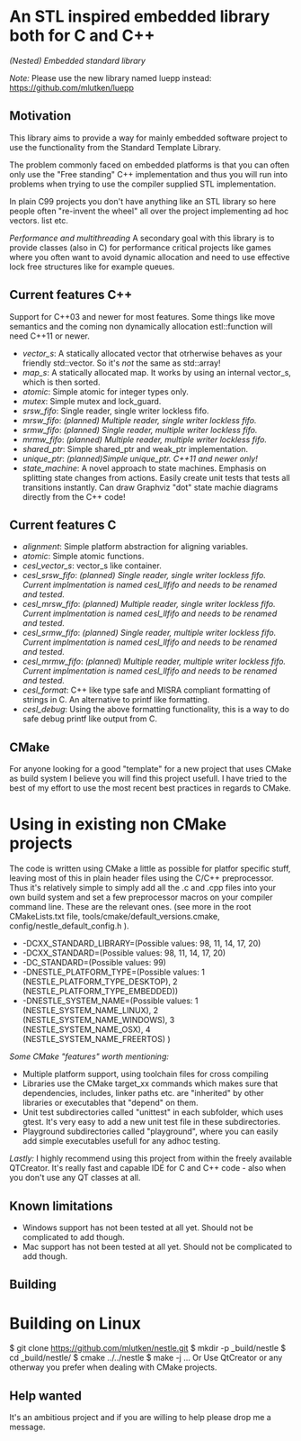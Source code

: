An STL inspired embedded library both for C and C++
===================================================
_(Nested) Embedded standard library_

*Note:* Please use the new library named luepp instead: https://github.com/mlutken/luepp

Motivation
----------
This library aims to provide a way for mainly embedded software
project to use the functionality from the Standard Template Library.

The problem commonly faced on embedded platforms is that you can often only
use the "Free standing" C++ implementation and thus you will run into problems
when trying to use the compiler supplied STL implementation.

In plain C99 projects you don't have anything like an STL library so here people
often "re-invent the wheel" all over the project implementing ad hoc vectors. list etc.

*Performance and multithreading*
A secondary goal with this library is to provide classes (also in C) for performance critical
projects like games where you often want to avoid dynamic allocation and need to use effective
lock free structures like for example queues.


Current features C++
--------------------
Support for C++03 and newer for most features. Some things like move semantics and the
coming non dynamically allocation estl::function will need C++11 or newer.

- *vector_s*: A statically allocated vector that otrherwise behaves as your friendly std::vector.
  So it's _not_ the same as std::array!
- *map_s*: A statically allocated map. It works by using an internal vector_s, which is then sorted.
- *atomic*: Simple atomic for integer types only.
- *mutex*: Simple mutex and lock_guard.
- *srsw_fifo*: Single reader, single writer lockless fifo.
- *mrsw_fifo*: _(planned) Multiple reader, single writer lockless fifo._
- *srmw_fifo*: _(planned) Single reader, multiple writer lockless fifo._
- *mrmw_fifo*: _(planned) Multiple reader, multiple writer lockless fifo._
- *shared_ptr*: Simple shared_ptr and weak_ptr implementation.
- *unique_ptr*: _(planned)Simple unique_ptr. C++11 and newer only!_
- *state_machine*: A novel approach to state machines. Emphasis on splitting state changes from actions.
   Easily create unit tests that tests all transitions instantly. Can draw Graphviz "dot" state machie diagrams
   directly from the C++ code!

Current features C
------------------
- *alignment*: Simple platform abstraction for aligning variables.
- *atomic*: Simple atomic functions.
- *cesl_vector_s*: vector_s like container.
- *cesl_srsw_fifo*: _(planned) Single reader, single writer lockless fifo. Current implmentation is named cesl_llfifo and needs to be renamed and tested._
- *cesl_mrsw_fifo*: _(planned) Multiple reader, single writer lockless fifo. Current implmentation is named cesl_llfifo and needs to be renamed and tested._
- *cesl_srmw_fifo*: _(planned) Single reader, multiple writer lockless fifo. Current implmentation is named cesl_llfifo and needs to be renamed and tested._
- *cesl_mrmw_fifo*: _(planned) Multiple reader, multiple writer lockless fifo. Current implmentation is named cesl_llfifo and needs to be renamed and tested._
- *cesl_format*: C++ like type safe and MISRA compliant formatting of strings in C. An alternative to printf
  like formatting.
- *cesl_debug*: Using the above formatting functionality, this is a way to do safe debug printf like
  output from C.


CMake
-----
For anyone looking for a good "template" for a new project that uses CMake as build
system I believe you will find this project usefull.
I have tried to the best of my effort to use the most recent best practices in regards
to CMake.

# Using in existing non CMake projects
The code is written using CMake a little as possible for platfor specific stuff, leaving most
of this in plain header files using the C/C++ preprocessor. Thus it's relatively simple to simply add
all the .c and .cpp files into your own build system and set a few preprocessor macros on your compiler
command line. These are the relevant ones. (see more in the root CMakeLists.txt file,
tools/cmake/default_versions.cmake, config/nestle_default_config.h ).

- -DCXX_STANDARD_LIBRARY=(Possible values: 98, 11, 14, 17, 20)
- -DCXX_STANDARD=(Possible values: 98, 11, 14, 17, 20)
- -DC_STANDARD=(Possible values: 99)
- -DNESTLE_PLATFORM_TYPE=(Possible values: 1 (NESTLE_PLATFORM_TYPE_DESKTOP), 2 (NESTLE_PLATFORM_TYPE_EMBEDDED))
- -DNESTLE_SYSTEM_NAME=(Possible values: 1 (NESTLE_SYSTEM_NAME_LINUX), 2 (NESTLE_SYSTEM_NAME_WINDOWS), 3 (NESTLE_SYSTEM_NAME_OSX), 4 (NESTLE_SYSTEM_NAME_FREERTOS) )

*Some CMake "features" worth mentioning:*
- Multiple platform support, using toolchain files for cross compiling
- Libraries use the CMake target_xx commands which makes sure that dependencies, includes, linker paths etc.
  are "inherited" by other libraries or executables that "depend" on them.
- Unit test subdirectories called "unittest" in each subfolder, which uses gtest. It's very easy to add a new unit test file in these
  subdirectories.
- Playground subdirectories called "playground", where you can easily add simple executables usefull for any adhoc testing.


*Lastly:* I highly recommend using this project from within the freely available QTCreator.
It's really fast and capable IDE for C and C++ code - also when you don't use any QT classes at all.

Known limitations
-----------------
- Windows support has not been tested at all yet. Should not be complicated to add though.
- Mac support has not been tested at all yet. Should not be complicated to add though.


Building
--------
# Building on Linux
$ git clone https://github.com/mlutken/nestle.git
$ mkdir -p _build/nestle
$ cd _build/nestle/
$ cmake ../../nestle
$ make -j
...
Or Use QtCreator or any otherway you prefer when dealing with CMake projects.


Help wanted
-----------
It's an ambitious project and if you are willing to help please drop me a message.


